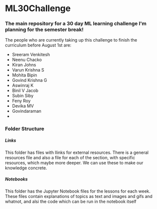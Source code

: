 # ML30Challenge

### The main repository for a 30 day ML learning challenge I'm planning for the semester break!

The people who are currently taking up this challenge to finish the curriculum before August 1st are:

- Sreeram Venkitesh
- Neenu Chacko
- Kiran Johns
- Varun Krishna S
- Mohita Bipin
- Govind Krishna G
- Aswinraj K
- Binil V Jacob
- Subin Siby
- Feny Roy
- Devika MV
- Govindaraman
-



### Folder Structure

##### Links 
This folder has files with llinks for external resources. There is a general resources file and also a file for each of the section, with specific resources, which maybe more deeper. We can use these to make our knowledge concrete.

##### Notebooks
This folder has the Jupyter Notebook files for the lessons for each week. These files contain explanations of topics as text and images and gifs and whatnot, and alsi the code which can be run in the notebook itself


